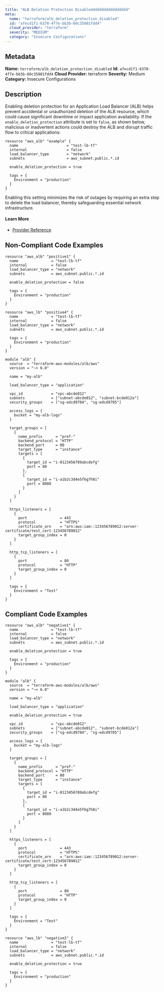 ```yaml
---
title: "ALB Deletion Protection Disableddddddddddddddddd"
meta:
  name: "terraform/alb_deletion_protection_disabled"
  id: "afecd1f1-6378-4f7e-bb3b-60c35801fdd4"
  cloud_provider: "terraform"
  severity: "MEDIUM"
  category: "Insecure Configurations"
---
```

## Metadata
**Name:** `terraform/alb_deletion_protection_disabled`
**Id:** `afecd1f1-6378-4f7e-bb3b-60c35801fdd4`
**Cloud Provider:** terraform
**Severity:** Medium
**Category:** Insecure Configurations
## Description
Enabling deletion protection for an Application Load Balancer (ALB) helps prevent accidental or unauthorized deletion of the ALB resource, which could cause significant downtime or impact application availability. If the `enable_deletion_protection` attribute is set to `false`, as shown below, malicious or inadvertent actions could destroy the ALB and disrupt traffic flow to critical applications:

```
resource "aws_alb" "example" {
  name                      = "test-lb-tf"
  internal                  = false
  load_balancer_type        = "network"
  subnets                   = aws_subnet.public.*.id

  enable_deletion_protection = true

  tags = {
    Environment = "production"
  }
}
```

Enabling this setting minimizes the risk of outages by requiring an extra step to delete the load balancer, thereby safeguarding essential network infrastructure.

#### Learn More

 - [Provider Reference](https://registry.terraform.io/providers/hashicorp/aws/latest/docs/resources/lb#enable_deletion_protection)

## Non-Compliant Code Examples
```aws
resource "aws_alb" "positive1" {
  name               = "test-lb-tf"
  internal           = false
  load_balancer_type = "network"
  subnets            = aws_subnet.public.*.id

  enable_deletion_protection = false

  tags = {
    Environment = "production"
  }
}

```

```aws
resource "aws_lb" "positive4" {
  name               = "test-lb-tf"
  internal           = false
  load_balancer_type = "network"
  subnets            = aws_subnet.public.*.id

  tags = {
    Environment = "production"
  }
}

```

```aws
module "alb" {
  source  = "terraform-aws-modules/alb/aws"
  version = "~> 6.0"

  name = "my-alb"

  load_balancer_type = "application"

  vpc_id             = "vpc-abcde012"
  subnets            = ["subnet-abcde012", "subnet-bcde012a"]
  security_groups    = ["sg-edcd9784", "sg-edcd9785"]

  access_logs = {
    bucket = "my-alb-logs"
  }

  target_groups = [
    {
      name_prefix      = "pref-"
      backend_protocol = "HTTP"
      backend_port     = 80
      target_type      = "instance"
      targets = [
        {
          target_id = "i-0123456789abcdefg"
          port = 80
        },
        {
          target_id = "i-a1b2c3d4e5f6g7h8i"
          port = 8080
        }
      ]
    }
  ]

  https_listeners = [
    {
      port               = 443
      protocol           = "HTTPS"
      certificate_arn    = "arn:aws:iam::123456789012:server-certificate/test_cert-123456789012"
      target_group_index = 0
    }
  ]

  http_tcp_listeners = [
    {
      port               = 80
      protocol           = "HTTP"
      target_group_index = 0
    }
  ]

  tags = {
    Environment = "Test"
  }
}

```

## Compliant Code Examples
```aws
resource "aws_alb" "negative1" {
  name               = "test-lb-tf"
  internal           = false
  load_balancer_type = "network"
  subnets            = aws_subnet.public.*.id

  enable_deletion_protection = true

  tags = {
    Environment = "production"
  }
}

```

```aws
module "alb" {
  source  = "terraform-aws-modules/alb/aws"
  version = "~> 6.0"

  name = "my-alb"

  load_balancer_type = "application"

  enable_deletion_protection = true

  vpc_id             = "vpc-abcde012"
  subnets            = ["subnet-abcde012", "subnet-bcde012a"]
  security_groups    = ["sg-edcd9784", "sg-edcd9785"]

  access_logs = {
    bucket = "my-alb-logs"
  }

  target_groups = [
    {
      name_prefix      = "pref-"
      backend_protocol = "HTTP"
      backend_port     = 80
      target_type      = "instance"
      targets = [
        {
          target_id = "i-0123456789abcdefg"
          port = 80
        },
        {
          target_id = "i-a1b2c3d4e5f6g7h8i"
          port = 8080
        }
      ]
    }
  ]

  https_listeners = [
    {
      port               = 443
      protocol           = "HTTPS"
      certificate_arn    = "arn:aws:iam::123456789012:server-certificate/test_cert-123456789012"
      target_group_index = 0
    }
  ]

  http_tcp_listeners = [
    {
      port               = 80
      protocol           = "HTTP"
      target_group_index = 0
    }
  ]

  tags = {
    Environment = "Test"
  }
}

```

```aws
resource "aws_lb" "negative2" {
  name               = "test-lb-tf"
  internal           = false
  load_balancer_type = "network"
  subnets            = aws_subnet.public.*.id

  enable_deletion_protection = true

  tags = {
    Environment = "production"
  }
}

```